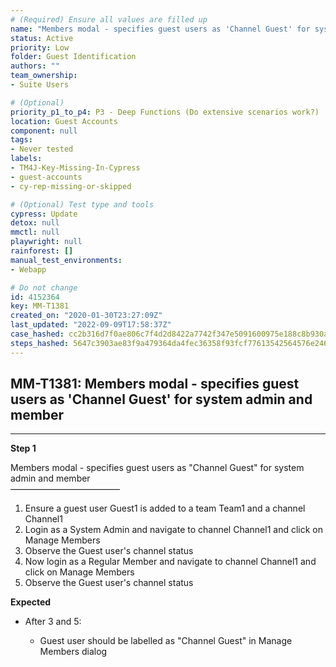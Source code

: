 ```yaml
---
# (Required) Ensure all values are filled up
name: "Members modal - specifies guest users as 'Channel Guest' for system admin and member"
status: Active
priority: Low
folder: Guest Identification
authors: ""
team_ownership: 
- Suite Users

# (Optional)
priority_p1_to_p4: P3 - Deep Functions (Do extensive scenarios work?)
location: Guest Accounts
component: null
tags: 
- Never tested
labels: 
- TM4J-Key-Missing-In-Cypress
- guest-accounts
- cy-rep-missing-or-skipped

# (Optional) Test type and tools
cypress: Update
detox: null
mmctl: null
playwright: null
rainforest: []
manual_test_environments: 
- Webapp

# Do not change
id: 4152364
key: MM-T1381
created_on: "2020-01-30T23:27:09Z"
last_updated: "2022-09-09T17:58:37Z"
case_hashed: cc2b316d7f0ae806c7f4d2d8422a7742f347e5091600975e188c8b930a45571ddd03bae465722ab496a7d825e1a235df
steps_hashed: 5647c3903ae83f9a479364da4fec36358f93fcf77613542564576e2466eb7594e1f2d5215bf6fa7bc8ddec2f7039b352
---
```


<!-- (Auto-generated) Based on frontmatter's "key" and "name" -->

## MM-T1381: Members modal - specifies guest users as 'Channel Guest' for system admin and member

---

**Step 1**

Members modal - specifies guest users as "Channel Guest" for system admin and member\
–––––––––––––––––––––––––

1. Ensure a guest user Guest1 is added to a team Team1 and a channel Channel1
2. Login as a System Admin and navigate to channel Channel1 and click on Manage Members
3. Observe the Guest user's channel status
4. Now login as a Regular Member and navigate to channel Channel1 and click on Manage Members
5. Observe the Guest user's channel status

**Expected**

- After 3 and 5:

  - Guest user should be labelled as "Channel Guest" in Manage Members dialog
